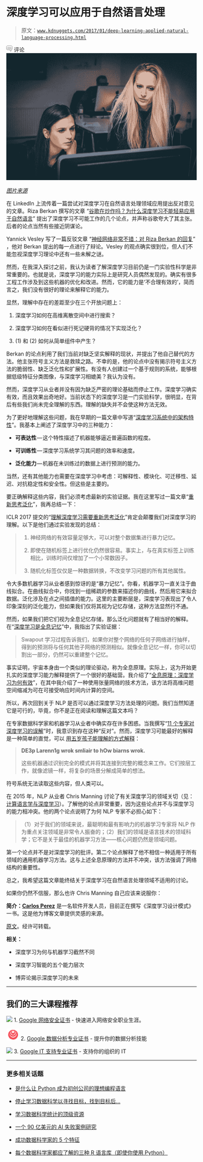 # 深度学习可以应用于自然语言处理

> 原文：[`www.kdnuggets.com/2017/01/deep-learning-applied-natural-language-processing.html`](https://www.kdnuggets.com/2017/01/deep-learning-applied-natural-language-processing.html)

![c](img/3d9c022da2d331bb56691a9617b91b90.png) 评论![](img/d7c1e236ba300848f00cebec470c16f1.png)

*[图片来源](https://unsplash.com/collections/144450/music-learning-blog-collateral?photo=gN_nIUnjYJI)*

在 LinkedIn 上流传着一篇尝试对深度学习在自然语言处理领域应用提出反对意见的文章。Riza Berkan 撰写的文章 “[谷歌在炒作吗？为什么深度学习不能轻易应用于自然语言](http://www.linkedin.com/pulse/google-hyping-why-deep-learning-cannot-applied-easily-berkan-ph-d?trk=hp-feed-article-title-comment)” 提出了深度学习不可能工作的几个论点，并声称谷歌夸大了其主张。后者的论点当然有些接近阴谋论。

Yannick Vesley 写了一篇反驳文章 “[神经网络非常不错：对 Riza Berkan 的回复](https://www.linkedin.com/pulse/neural-networks-quite-neat-reply-riza-berkan-yannick-versley?deepLinkCommentId=6221869083437072384&anchorTime=1483409186231&trk=hb_ntf_MEGAPHONE_REPLY_TOP_LEVEL_COMMENT)” ，他对 Berkan 提出的每一点进行了辩论。Vesley 的观点确实很到位，但人们不能忽视深度学习理论中还有一些未解之谜。

然而，在我深入探讨之前，我认为读者了解深度学习目前仍是一门实验性科学是非常重要的。也就是说，深度学习的能力实际上是研究人员偶然发现的。确实有很多工程工作涉及到这些机器的优化和改进。然而，它的能力是‘不合理有效的’，简而言之，我们没有很好的理论来解释它的能力。

显然，理解中存在的差距至少在三个开放问题上：

1.  深度学习如何在高维离散空间中进行搜索？

1.  深度学习如何在看似进行死记硬背的情况下实现泛化？

1.  (1) 和 (2) 如何从简单组件中产生？

Berkan 的论点利用了我们当前对缺乏坚实解释的现状，并提出了他自己替代的方法。他主张符号主义方法是救赎之路。不幸的是，他的论点中没有揭示符号主义方法的脆弱性、缺乏泛化性和扩展性。有没有人创建过一个基于规则的系统，能够根据低级特征分类图像，与深度学习相媲美？我认为没有。

然而，深度学习从业者并没有因为缺乏严密的理论基础而停止工作。深度学习确实有效，而且效果出奇地好。当前状态下的深度学习是一门实验科学，很明显，在背后有些我们尚未完全理解的东西。理解的缺失并不会使这种方法无效。

为了更好地理解这些问题，我在早期的一篇文章中写道“[深度学习系统中的架构特性](https://medium.com/intuitionmachine/architecture-ilities-for-deep-learning-12a3ff9bec4e#.rpjhp26b0)”。我基本上阐述了深度学习中的三种能力：

+   **可表达性** — 这个特性描述了机器能够逼近普遍函数的程度。

+   **可训练性** — 深度学习系统学习其问题的效率和速度。

+   **泛化能力** — 机器在未训练过的数据上进行预测的能力。

当然，还有其他能力也需要在深度学习中考虑：可解释性、模块化、可迁移性、延迟、对抗稳定性和安全性。但这些是主要的。

要正确解释这些内容，我们必须考虑最新的实验证据。我在这里写过一篇文章“[重新思考泛化](https://medium.com/intuitionmachine/rethinking-generalization-in-deep-learning-ec66ed684ace#.h418bb3it)”，我再总结一下：

ICLR 2017 提交的“[理解深度学习需要重新思考泛化](https://openreview.net/pdf?id=Sy8gdB9xx)”肯定会颠覆我们对深度学习的理解。以下是他们通过实验发现的总结：

> 1. 神经网络的有效容量足够大，可以对整个数据集进行暴力记忆。
> 
> 2. 即使在随机标签上进行优化仍然很容易。事实上，与在真实标签上训练相比，训练时间仅增加了一个小常数因子。
> 
> 3. 随机化标签仅仅是一种数据转换，不改变学习问题的所有其他属性。

令大多数机器学习从业者感到惊讶的是“暴力记忆”。你看，机器学习一直关注于曲线拟合。在曲线拟合中，你找到一组稀疏的参数来描述你的曲线，然后用它来拟合数据。泛化涉及在点之间插值的能力。这里的主要断层是，深度学习表现出了令人印象深刻的泛化能力，但如果我们仅将其视为记忆存储，这种方法显然行不通。

然而，如果我们把它们视为全息记忆存储，那么泛化问题就有了相当好的解释。在“[深度学习是全息记忆](https://medium.com/intuitionmachine/deep-learning-machines-are-holographic-memories-258272422995#.zgf8bjj77)”中，我指出了实验证据：

> Swapout 学习过程告诉我们，如果你对整个网络的任何子网络进行抽样，得到的预测将与任何其他子网络的预测相似。就像全息记忆一样，你可以切割出一部分，仍然可以重建整个记忆。

事实证明，宇宙本身由一个类似的理论驱动，称为全息原理。实际上，这为开始更扎实的深度学习能力解释提供了一个很好的基础营。我介绍了“[全息原理：深度学习为何有效](https://medium.com/intuitionmachine/the-holographic-principle-and-deep-learning-52c2d6da8d9#.fsgytefke)”，在其中我介绍了一种使用张量网络的技术方法，该方法将高维问题空间缩减为可在可接受响应时间内计算的空间。

所以，再次回到关于 NLP 是否可以通过深度学习方法处理的问题。我们当然知道它是可行的，毕竟，你不是正在阅读和理解这篇文本吗？

在专家数据科学家和机器学习从业者中确实存在许多困惑。当我撰写“[11 个专家对深度学习的误解](https://www.linkedin.com/pulse/11-arguments-experts-get-wrong-deeplearning-carlos-e-perez?articleId=6219628719263215617)”时，我意识到存在这种“反对”。然而，深度学习可能最好的解释是一种简单的直觉，可以 [用五岁孩子能理解的方式解释](https://medium.com/intuitionmachine/deep-learning-explained-to-a-five-year-old-25919b0bf889#.weckq9twr)：

> **DE3p Larenn1g wrok smliair to hOw biarns wrok.**
> 
> 这些机器通过识别完全的模式并将其连接到完整的概念来工作。它们按层工作，就像滤镜一样，将复杂的场景分解成简单的想法。

符号系统无法读取这些内容，但人类可以。

在 2015 年，NLP 从业者 Chris Manning 讨论了有关深度学习的领域关切（见：[计算语言学与深度学习](http://www.mitpressjournals.org/doi/pdf/10.1162/COLI_a_00239)）。了解他的论点非常重要，因为这些论点并不与深度学习的能力相冲突。他的两个论点说明了为何 NLP 专家不必担心如下：

> （1）对于我们的领域来说，最聪明和最有影响力的机器学习专家将 NLP 作为重点关注领域是非常令人振奋的；（2）我们的领域是语言技术的领域科学；它不是关于最佳的机器学习方法——核心问题仍然是领域问题。

第一个论点并不是对深度学习的批评。第二个论点解释了他不相信一种适用于所有领域的通用机器学习方法。这与上述全息原理的方法并不冲突，该方法强调了网络结构的重要性。

总之，我希望这篇文章能终结关于深度学习在自然语言处理领域不适用的讨论。

如果你仍然不信服，那么也许 Chris Manning 自己应该来说服你：

**简介：[Carlos Perez](http://www.linkedin.com/in/ceperez)** 是一名软件开发人员，目前正在撰写《深度学习设计模式》一书。这是他为博客文章提供灵感的来源。

[原文](https://medium.com/intuitionmachine/why-deep-learning-can-be-applied-to-natural-languages-46c74a6f861f#.wc79wpm3g)。经许可转载。

**相关：**

+   深度学习为何与机器学习截然不同

+   深度学习智能的五个能力层次

+   博弈论揭示深度学习的未来

* * *

## 我们的三大课程推荐

![](img/0244c01ba9267c002ef39d4907e0b8fb.png) 1\. [Google 网络安全证书](https://www.kdnuggets.com/google-cybersecurity) - 快速进入网络安全职业生涯。

![](img/e225c49c3c91745821c8c0368bf04711.png) 2\. [Google 数据分析专业证书](https://www.kdnuggets.com/google-data-analytics) - 提升你的数据分析技能

![](img/0244c01ba9267c002ef39d4907e0b8fb.png) 3\. [Google IT 支持专业证书](https://www.kdnuggets.com/google-itsupport) - 支持你的组织的 IT

* * *

### 更多相关话题

+   [是什么让 Python 成为初创公司的理想编程语言](https://www.kdnuggets.com/2021/12/makes-python-ideal-programming-language-startups.html)

+   [停止学习数据科学以寻找目标，找到目标后…](https://www.kdnuggets.com/2021/12/stop-learning-data-science-find-purpose.html)

+   [学习数据科学统计的顶级资源](https://www.kdnuggets.com/2021/12/springboard-top-resources-learn-data-science-statistics.html)

+   [一个 90 亿美元的 AI 失败案例研究](https://www.kdnuggets.com/2021/12/9b-ai-failure-examined.html)

+   [成功数据科学家的 5 个特征](https://www.kdnuggets.com/2021/12/5-characteristics-successful-data-scientist.html)

+   [每个数据科学家都应了解的三种 R 语言库（即使你使用 Python）](https://www.kdnuggets.com/2021/12/three-r-libraries-every-data-scientist-know-even-python.html)
